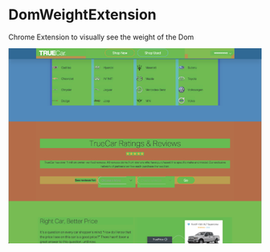 # DomWeightExtension
Chrome Extension to visually see the weight of the Dom

![Colors overlaid over webpage](screenshot.png "Dom Weight Colors Overlaid")
